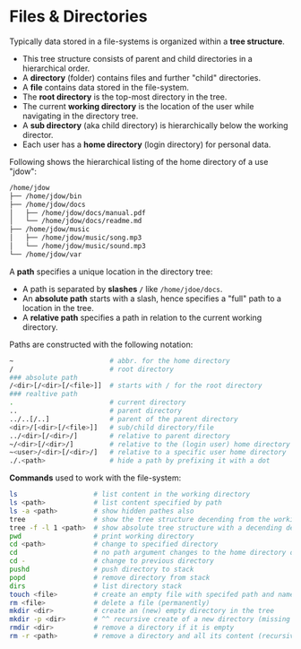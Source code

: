 
# Files & Directories

Typically data stored in a file-systems is organized within a **tree structure**.

* This tree structure consists of parent and child directories in a hierarchical order.
* A **directory** (folder) contains files and further "child" directories.
* A **file** contains data stored in the file-system. 
* The **root directory** is the top-most directory in the tree.
* The current **working directory** is the location of the user while navigating in the directory tree.
* A **sub directory** (aka child directory) is hierarchically below the working director.
* Each user has a **home directory** (login directory) for personal data. 

Following shows the hierarchical listing of the home directory of a use "jdow":

```bash
/home/jdow
├── /home/jdow/bin
├── /home/jdow/docs
│   ├── /home/jdow/docs/manual.pdf
│   └── /home/jdow/docs/readme.md
├── /home/jdow/music
│   ├── /home/jdow/music/song.mp3
│   └── /home/jdow/music/sound.mp3
└── /home/jdow/var
```

A **path** specifies a unique location in the directory tree: 

* A path is separated by **slashes `/`** like `/home/jdoe/docs`.
* An **absolute path** starts with a slash, hence specifies a "full" path to a location in the tree.
* A **relative path** specifies a path in relation to the current working directory.

Paths are constructed with the following notation:

```bash
~                        # abbr. for the home directory
/                        # root directory
### absolute path
/<dir>[/<dir>[/<file>]]  # starts with / for the root directory
### realtive path
.                        # current directory
..                       # parent directory
../..[/..]               # parent of the parent directory
<dir>/[<dir>[/<file>]]   # sub/child directory/file
../<dir>[/<dir>/]        # relative to parent directory
~/<dir>[/<dir>/]         # relative to the (login user) home directory
~<user>/<dir>[/<dir>/]   # relative to a specific user home directory 
./.<path>                # hide a path by prefixing it with a dot 
```

**Commands** used to work with the file-system:

```bash
ls                   # list content in the working directory
ls <path>            # list content specified by path
ls -a <path>         # show hidden pathes also
tree                 # show the tree structure decending from the working directory
tree -f -l 1 <path>  # show absolute tree structure with a decending depth of 1 of specified directory
pwd                  # print working directory
cd <path>            # change to specified directory
cd                   # no path argument changes to the home directory of the login user
cd -                 # change to previous directory
pushd                # push directory to stack
popd                 # remove directory from stack
dirs                 # list directory stack
touch <file>         # create an empty file with specifed path and name
rm <file>            # delete a file (permanently)
mkdir <dir>          # create an (new) empty directory in the tree
mkdir -p <dir>       # ^^ recursive create of a new directory (missing parents included)
rmdir <dir>          # remove a directory if it is empty
rm -r <path>         # remove a directory and all its content (recursive decent)
```



